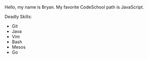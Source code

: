 Hello, my name is Bryan. My favorite CodeSchool path is JavaScript.

Deadly Skills:
* Git
* Java
* Vim
* Bash
* Mesos
* Go
